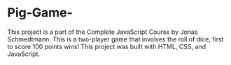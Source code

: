 # Pig-Game-
This project is a part of the Complete JavaScript Course by Jonas Schmedtmann. This is a two-player game that involves the roll of dice, first to score 100 points wins! 
This project was built with HTML, CSS, and JavaScript.
